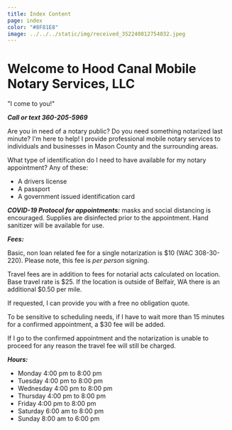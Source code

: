```yaml
---
title: Index Content
page: index
color: "#8F81E8"
image: ../../../static/img/received_352240812754032.jpeg
---
```

# Welcome to Hood Canal Mobile  Notary Services, LLC

"I come to you!" 

***Call or text 360-205-5969***

Are you in need of a notary public? Do you need something notarized last minute? I'm here to help! I provide professional mobile notary services to individuals and businesses in Mason County and the surrounding areas.

What type of identification do I need to have available for my notary appointment? Any of these:

* A drivers license
* A passport 
* A government issued identification card

***COVID-19 Protocol for appointments:*** masks and social distancing is encouraged. Supplies are disinfected prior to the appointment. Hand sanitizer will be available for use.

***Fees:***

Basic, non loan related fee for a single notarization is $10 (WAC 308-30-220). Please note, this fee is *per person* signing.

Travel fees are in addition to fees for notarial acts calculated on location. Base travel rate is $25. If the location is outside of Belfair, WA there is an additional $0.50 per mile. 

If requested, I can provide you with a free no obligation quote.

To be sensitive to scheduling needs, if I have to wait more than 15 minutes for a confirmed appointment, a $30 fee will be added.

If I go to the confirmed appointment and the notarization is unable to proceed for any reason the travel fee will still be charged.

***Hours:***

* Monday 4:00 pm to 8:00 pm
* Tuesday 4:00 pm to 8:00 pm
* Wednesday 4:00 pm to 8:00 pm
* Thursday 4:00 pm to 8:00 pm
* Friday 4:00 pm to 8:00 pm
* Saturday 6:00 am to 8:00 pm
* Sunday 8:00 am to 6:00 pm